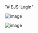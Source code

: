 "# EJS-Login" 

![image](https://github.com/gadilaajaykumar/EJS-Login/assets/115562722/f24da70e-a031-4af8-9d41-417ed265a5a9)

![image](https://github.com/gadilaajaykumar/EJS-Login/assets/115562722/53c2e86d-5718-41b7-a393-a1f1af1ea548)

